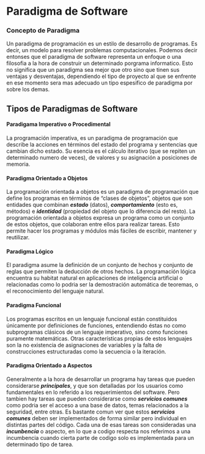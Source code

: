 # Paradigma de Software

### Concepto de Paradigma

Un paradigma de programación es un estilo de desarrollo de programas. Es decir, un modelo para resolver problemas computacionales.
Podemos decir entonses que el paradigma de software representa un enfoque o una filosofia a la hora de construir un determinado porgrama informatico. Esto no significa que un paradigma sea mejor que otro sino que tinen sus ventajas y desventajas, dependiendo el tipo de proyecto al que se enfrente en ese momento sera mas adecuado un tipo espesifico de paradigma por sobre los demas.

## Tipos de Paradigmas de Software

#### Paradigama Imperativo o Procedimental

La programación imperativa, es un paradigma de programación que describe la acciones en términos del estado del programa y sentencias que cambian dicho estado. Su esencia es el cálculo iterativo (que se repiten un determinado numero de veces), de valores y su asignación a posiciones de memoria.

#### Paradigma Orientado a Objetos

La programación orientada a objetos es un paradigma de programación que define los programas en términos de “clases de objetos”, objetos que son entidades que combinan ***estado*** (datos), ***comportamiento*** (esto es, métodos) e ***identidad*** (propiedad del objeto que lo diferencia del resto). La programación orientada a objetos expresa un programa como un conjunto de estos objetos, que colaboran entre ellos para realizar tareas. Esto permite hacer los programas y módulos más fáciles de escribir, mantener y reutilizar.

#### Paradigma Lógico

El paradigma asume la definición de un conjunto de hechos y conjunto de reglas que permiten la deducción de otros hechos. La programación lógica encuentra su habitat natural en aplicaciones de inteligencia artificial o relacionadas como lo podria ser la demostración automática de teoremas, o el reconocimiento del lenguaje natural.

#### Paradigma Funcional

Los programas escritos en un lenguaje funcional están constituidos únicamente por definiciones de funciones, entendiendo éstas no como subprogramas clásicos de un lenguaje imperativo, sino como funciones puramente matemáticas. Otras características propias de estos lenguajes son la no existencia de asignaciones de variables y la falta de construcciones estructuradas como la secuencia o la iteración.

#### Paradigma Orientado a Aspectos

Generalmente a la hora de desarrollar un programa hay tareas que pueden considerarse ***principales***, y que son detalladas por los usuarios como fundamentales en lo referido a los requerimientos del software. Pero tambien hay tareas que pueden considerarse como ***servicios comunes*** como podria ser el acceso a una base de datos, temas relacionados a la seguridad, entre otras. Es bastante comun ver que estos ***servicios comunes*** deben ser implementados de forma similar pero individual en distintas partes del código.
Cada una de esas tareas son consideradas una ***incunbencia*** o aspecto, en lo que a codigo respecta nos referimos a una incumbencia cuando cierta parte de codigo solo es implementada para un determinado tipo de tarea.